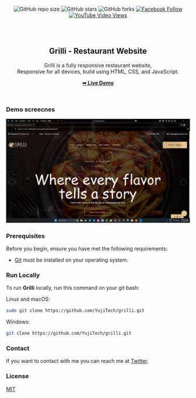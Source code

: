 <div align="center">
  
  ![GitHub repo size](https://img.shields.io/github/repo-size/YujiTech/gamex)
  ![GitHub stars](https://img.shields.io/github/stars/YujiTech/gamex?style=social)
  ![GitHub forks](https://img.shields.io/github/forks/YujiTech/gamex?style=social)
[![Facebook Follow](https://img.shields.io/facebook/follow/YujiTech_?style=social)](https://facebook.com/intent/follow?screen_name=YujiTech_)
  [![YouTube Video Views](https://img.shields.io/youtube/views/CjVGp5kGHxA?style=social)](https://youtu.be/CjVGp5kGHxA)

  <br />
  <br />

  <h2 align="center">Grilli - Restaurant Website</h2>

  Grilli is a fully responsive restaurant website, <br />Responsive for all devices, build using HTML, CSS, and JavaScript.

  <a href="https://YujiTech.github.io/grilli/"><strong>➥ Live Demo</strong></a>

</div>

<br />

### Demo screecnes

![Grilli Desktop Demo](./readme-images/desktop.png "Desktop Demo")

### Prerequisites

Before you begin, ensure you have met the following requirements:

* [Git](https://git-scm.com/downloads "Download Git") must be installed on your operating system.

### Run Locally

To run **Grilli** locally, run this command on your git bash:

Linux and macOS:

```bash
sudo git clone https://github.com/YujiTech/grilli.git
```

Windows:

```bash
git clone https://github.com/YujiTech/grilli.git
```

### Contact

If you want to contact with me you can reach me at [Twitter](https://www.twitter.com/YujiTech).

### License

[MIT](https://choosealicense.com/licenses/mit/)
